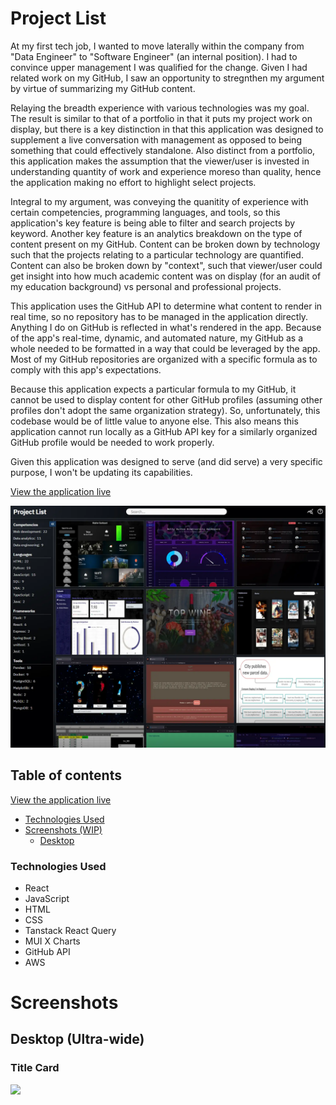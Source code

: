 # Project List

At my first tech job, I wanted to move laterally within the company from "Data Engineer" to "Software Engineer" (an internal position). I had to convince upper management I was qualified for the change. Given I had related work on my GitHub, I saw an opportunity to stregnthen my argument by virtue of summarizing my GitHub content.

Relaying the breadth experience with various technologies was my goal. The result is similar to that of a portfolio in that it puts my project work on display, but there is a key distinction in that this application was designed to supplement a live conversation with management as opposed to being something that could effectively standalone. Also distinct from a portfolio, this application makes the assumption that the viewer/user is invested in understanding quantity of work and experience moreso than quality, hence the application making no effort to highlight select projects.

Integral to my argument, was conveying the quanitity of experience with certain competencies, programming languages, and tools, so this application's key feature is being able to filter and search projects by keyword. Another key feature is an analytics breakdown on the type of content present on my GitHub. Content can be broken down by technology such that the projects relating to a particular technology are quantified. Content can also be broken down by "context", such that viewer/user could get insight into how much academic content was on display (for an audit of my education background) vs personal and professional projects.

This application uses the GitHub API to determine what content to render in real time, so no repository has to be managed in the application directly. Anything I do on GitHub is reflected in what's rendered in the app. Because of the app's real-time, dynamic, and automated nature, my GitHub as a whole needed to be formatted in a way that could be leveraged by the app. Most of my GitHub repositories are organized with a specific formula as to comply with this app's expectations.

Because this application expects a particular formula to my GitHub, it cannot be used to display content for other GitHub profiles (assuming other profiles don't adopt the same organization strategy). So, unfortunately, this codebase would be of little value to anyone else. This also means this application cannot run locally as a GitHub API key for a similarly organized GitHub profile would be needed to work properly.

Given this application was designed to serve (and did serve) a very specific purpose, I won't be updating its capabilities. 

[View the application live](https://main.d2wyze0voo0sc5.amplifyapp.com/)

<img src="/presentation/thumbnail.webp" width="650">

## Table of contents

[View the application live](https://main.d2wyze0voo0sc5.amplifyapp.com/)

- [Technologies Used](#technologies-used)
- [Screenshots (WIP)](#screenshots)
  - [Desktop](#desktop-ultra-wide)

### Technologies Used

- React
- JavaScript
- HTML
- CSS
- Tanstack React Query
- MUI X Charts
- GitHub API
- AWS

# Screenshots

## Desktop (Ultra-wide)

### Title Card

<img src="https://dj8eg5xs13hf6.cloudfront.net/project-list/6.png" width="800">
